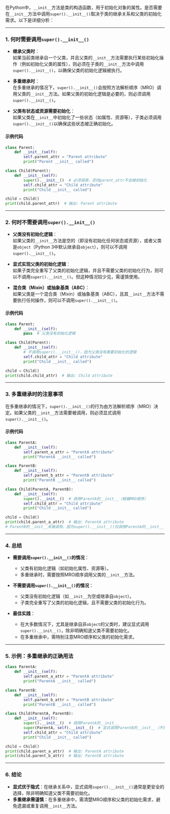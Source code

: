 在Python中，`__init__`方法是类的构造函数，用于初始化对象的属性。是否需要在`__init__`方法中调用`super().__init__()`取决于类的继承关系和父类的初始化需求。以下是详细分析：

---

### **1. 何时需要调用`super().__init__()`**
- **继承父类时**：  
  如果当前类继承自一个父类，并且父类的`__init__`方法需要执行某些初始化操作（例如初始化父类的属性），则必须在子类的`__init__`方法中调用`super().__init__()`，以确保父类的初始化逻辑被执行。  

- **多重继承时**：  
  在多重继承的情况下，`super().__init__()`会按照方法解析顺序（MRO）调用父类的`__init__`方法。如果父类的初始化逻辑是必要的，则必须调用`super().__init__()`。  

- **父类有状态或资源需要初始化**：  
  如果父类在`__init__`中初始化了一些状态（如属性、资源等），子类必须调用`super().__init__()`以确保这些状态被正确初始化。  

#### **示例代码**
```python
class Parent:
    def __init__(self):
        self.parent_attr = "Parent attribute"
        print("Parent __init__ called")

class Child(Parent):
    def __init__(self):
        super().__init__()  # 必须调用，否则parent_attr不会被初始化
        self.child_attr = "Child attribute"
        print("Child __init__ called")

child = Child()
print(child.parent_attr)  # 输出: Parent attribute
```

---

### **2. 何时不需要调用`super().__init__()`**
- **父类没有初始化逻辑**：  
  如果父类的`__init__`方法是空的（即没有初始化任何状态或资源），或者父类是`object`（Python 3中默认继承自`object`），则可以不调用`super().__init__()`。  

- **显式实现父类的初始化逻辑**：  
  如果子类完全重写了父类的初始化逻辑，并且不需要父类的初始化行为，则可以不调用`super().__init__()`。但这种情况较少见，需谨慎使用。  

- **混合类（Mixin）或抽象基类（ABC）**：  
  如果父类是一个混合类（Mixin）或抽象基类（ABC），且其`__init__`方法不需要执行任何操作，则可以不调用`super().__init__()`。  

#### **示例代码**
```python
class Parent:
    def __init__(self):
        pass  # 父类没有初始化逻辑

class Child(Parent):
    def __init__(self):
        # 不调用super().__init__()，因为父类没有需要初始化的逻辑
        self.child_attr = "Child attribute"
        print("Child __init__ called")

child = Child()
print(child.child_attr)  # 输出: Child attribute
```

---

### **3. 多重继承时的注意事项**
在多重继承的情况下，`super().__init__()`的行为由方法解析顺序（MRO）决定。如果父类的`__init__`方法需要被调用，则必须显式调用`super().__init__()`。  

#### **示例代码**
```python
class ParentA:
    def __init__(self):
        self.parent_a_attr = "ParentA attribute"
        print("ParentA __init__ called")

class ParentB:
    def __init__(self):
        self.parent_b_attr = "ParentB attribute"
        print("ParentB __init__ called")

class Child(ParentA, ParentB):
    def __init__(self):
        super().__init__()  # 调用ParentA的__init__（根据MRO顺序）
        self.child_attr = "Child attribute"
        print("Child __init__ called")

child = Child()
print(child.parent_a_attr)  # 输出: ParentA attribute
# ParentB的__init__未被调用，因为super().__init__()仅调用ParentA的__init__
```

---

### **4. 总结**
- **需要调用`super().__init__()`的情况**：  
  - 父类有初始化逻辑（如初始化属性、资源等）。  
  - 多重继承时，需要按照MRO顺序调用父类的`__init__`方法。  

- **不需要调用`super().__init__()`的情况**：  
  - 父类没有初始化逻辑（如`__init__`为空或继承自`object`）。  
  - 子类完全重写了父类的初始化逻辑，且不需要父类的初始化行为。  

- **最佳实践**：  
  - 在大多数情况下，尤其是继承自非`object`的父类时，建议显式调用`super().__init__()`，除非明确知道父类不需要初始化。  
  - 在多重继承中，需特别注意MRO顺序和父类的初始化需求。  

---

### **5. 示例：多重继承的正确用法**
```python
class ParentA:
    def __init__(self):
        self.parent_a_attr = "ParentA attribute"
        print("ParentA __init__ called")

class ParentB:
    def __init__(self):
        self.parent_b_attr = "ParentB attribute"
        print("ParentB __init__ called")

class Child(ParentA, ParentB):
    def __init__(self):
        super().__init__()  # 调用ParentA的__init__
        super(ParentA, self).__init__()  # 显式调用ParentB的__init__（不推荐，容易混淆）
        self.child_attr = "Child attribute"
        print("Child __init__ called")

child = Child()
print(child.parent_a_attr)  # 输出: ParentA attribute
print(child.parent_b_attr)  # 输出: ParentB attribute
```

---

### **6. 结论**
- **显式优于隐式**：在继承关系中，显式调用`super().__init__()`通常是更安全的选择，除非明确知道父类不需要初始化。  
- **多重继承需谨慎**：在多重继承中，需清楚MRO顺序和父类的初始化需求，避免遗漏或重复调用`__init__`方法。
